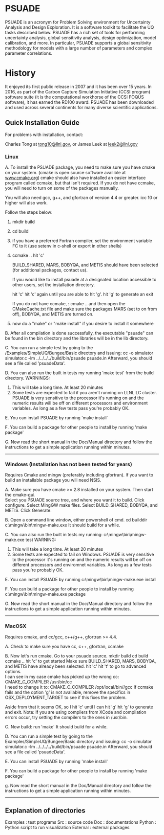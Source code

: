 # PSUADE

PSUADE is an acronym for Problem Solving environment for Uncertainty Analysis 
and Design Exploration. It is a software toolkit to facilitate the UQ tasks 
described below. PSUADE has a rich set of tools for performing uncertainty 
analysis, global sensitivity analysis, design optimization, model calibration, 
and more. In particular, PSUADE supports a global sensitivity methodology for 
models with a large number of parameters and complex parameter correlations.

# History

It enjoyed its first public release in 2007 and it has been over 15 years.
In 2016, as part of the Carbon Capture Simulation Initiative (CCSI program)
software suite (it is the computational workhorse of the CCSI FOQUS
software), it has earned the RD100 award. PSUADE has been downloaded and
used across several continents for many diverse scientific applications.

## Quick Installation Guide

For problems with installation, contact:

Charles Tong at tong10@llnl.gov, or James Leek at leek2@llnl.gov

### Linux

A. To install the PSUADE package, you need to make sure you have cmake on your
   system. (cmake is open source software availible at www.cmake.org) cmake 
   should also have installed an easier interface program called ccmake, but 
   that isn't required.  If you do not have ccmake, you will need to turn on 
   some of the packages manually.

   You will also need gcc, g++, and gfortran of version 4.4 or greater.
   icc 10 or higher will also work.

   Follow the steps below:

   1. mkdir build
   2. cd build
   3. if you have a preferred Fortran compiler, set the environment
      variable FC to it (use setenv in c-shell or export in other shells)
   4. ccmake ..
      hit 'c'

      BUILD_SHARED, MARS, BOBYQA, and METIS should have been selected
      (for additional packages, contact us).

      If you would like to install psuade at a designated location accessible 
      to other users, set the installation directory.

      hit 'c'
      hit 'c' again until you are able to hit 'g'.
      hit 'g' to generate an exit

      If you do not have ccmake, :
      cmake ..
      and then open the CMakeCache.txt file and make sure the packages
      MARS (set to on from off), BOBYQA, and METIS are turned on.

   5. now do a "make" or "make install" if you desire to install it somewhere

B. After all compilation is done successfully, the executable "psuade"
   can be found in the bin directory and the libraries will be in
   the lib directory.

C. You can run a simple test by going to the
   <toplevel>/Examples/SimpleUQ/Bungee/Basic directory and issuing:
       cc -o simulator simulator.c -lm
       ../../../../build/bin/psuade psuade.in
   Afterward, you should see a file called 'psuadeData'.

D. You can also run the built in tests my running 'make test' from the
   build directory.  WARNINGS:  
   1. This will take a long time.  At least 20 minutes
   2. Some tests are expected to fail if you aren't running on LLNL LC
      cluster.  PSUADE is very sensitive to the processor it's running on
      and the numeric results will be off on different processors and
      environment variables.  As long as a few tests pass you're probably OK.

E. You can install PSUADE by running 'make install'

F. You can build a package for other people to install by running 'make package'

G. Now read the short manual in the Doc/Manual directory and follow the
   instructions to get a simple application running within minutes.

-----------------------------------------------------------------------------

### Windows (Installation has not been tested for years)

   Requires Cmake and mingw (preferably including gfortran).  If you want to 
   build an installable package you will need NSIS.

A. Make sure you have cmake >= 2.8 installed on your system.  Then start the
   cmake-gui.  
   Select you PSUADE source tree, and where you want it to build.
   Click configure.
   Select MingGW make files.
   Select BUILD_SHARED, BOBYQA, and METIS.
   Click Generate.

B. Open a command line window, either powershell of cmd.
   cd builddir
   c:\mingw\bin\mingw-make.exe
   It should build for a while.

C. You can also run the built in tests my running:
   c:\mingw\bin\mingw-make.exe test
   WARNING:
   1. This will take a long time.  At least 20 minutes
   2. Some tests are expected to fail on Windows. PSUADE is very sensitive
      to the processor it's running on and the numeric results will be off
      on different processors and enviromnet variables.  As long as a few
      tests pass you're probably OK.

E. You can install PSUADE by running c:\mingw\bin\mingw-make.exe install

F. You can build a package for other people to install by running
   c:\mingw\bin\mingw-make.exe package

G. Now read the short manual in the Doc/Manual directory and follow the
   instructions to get a simple application running within minutes.

-----------------------------------------------------------------------------

### MacOSX

   Requires cmake, and cc/gcc, c++/g++, gfortran >= 4.4.

A. Check to make sure you have cc, c++, gfortran, ccmake

B. Now let's run cmake.  Go to your psuade source.
   mkdir build
   cd build
   ccmake ..
   hit 'c' to get started
   Make sure BUILD_SHARED, MARS, BOBYQA, and METIS have already been selected.
   hit 'c'
   hit 't' to go to advanced options.  
   I can see in my case cmake has picked up the wrong cc:
   CMAKE_C_COMPILER                 /usr/bin/cc          
   I need to change it to:
   CMAKE_C_COMPILER                 /opt/local/bin//gcc
   If ccmake fails and the option 'g' is not available, remove the specifics
   in OSX_DEPLOYMENT_TARGET to see if this fixes the problem.

   Aside from that it seems OK, so I hit 'c' until I can hit 'g'
   hit 'g' to generate and exit.
   Note: If you are using compilers from XCode and compilation errors occur,
         try setting the compilers to the ones in /usr/bin.

C. Now build: run 'make'  It should build for a while.

D. You can run a simple test by going to the
   Examples/SimpleUQ/Bungee/Basic directory and issuing:
       cc -o simulator simulator.c -lm
       ../../../../build/bin/psuade psuade.in
   Afterward, you should see a file called 'psuadeData'.

E. You can install PSUADE by running 'make install'

F. You can build a package for other people to install by running 'make package'

g. Now read the short manual in the Doc/Manual directory and follow the
   instructions to get a simple application running within minutes.

*****************************************************************************

## Explanation of directories

Examples : test programs
Src      : source code
Doc      : documentations
Python   : Python script to run visualization
External : external packages
